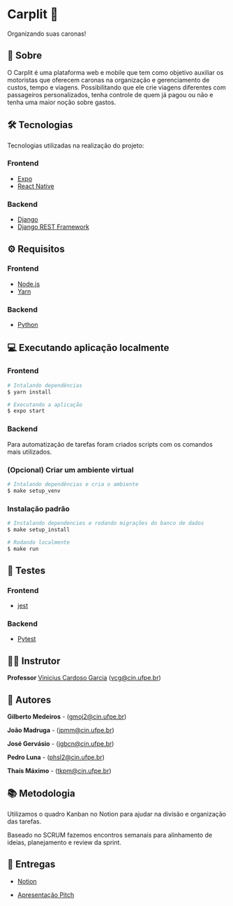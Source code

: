 # Carplit 🚗
Organizando suas caronas!

## 📕 Sobre

O Carplit é uma plataforma web e mobile que tem como objetivo auxiliar os motoristas que oferecem caronas na organização e gerenciamento de custos, tempo e viagens. Possibilitando que ele crie viagens diferentes com passageiros personalizados, tenha controle de quem já pagou ou não e tenha uma maior noção sobre gastos.


## 🛠 Tecnologias

Tecnologias utilizadas na realização do projeto:

### Frontend
- [Expo](https://expo.io/)
- [React Native](https://reactnative.dev)

### Backend
- [Django](https://www.djangoproject.com/)
- [Django REST Framework](https://www.django-rest-framework.org/)


## ⚙ Requisitos

### Frontend
- [Node.js](https://nodejs.org/en/)
- [Yarn](https://yarnpkg.com/)


### Backend
- [Python](https://www.python.org/)

## 💻 Executando aplicação localmente
### Frontend
```bash
# Intalando dependências
$ yarn install
```

```bash
# Executando a aplicação
$ expo start
```
### Backend
Para automatização de tarefas foram criados scripts com os comandos mais utilizados.

### (Opcional) Criar um ambiente virtual

```bash
# Intalando dependências e cria o ambiente
$ make setup_venv
```
### Instalação padrão

```bash
# Instalando dependencies e rodando migrações do banco de dados
$ make setup_install
```

```bash
# Rodando localmente
$ make run
```

## 🚨 Testes
### Frontend
- [jest](https://jestjs.io/)

### Backend
- [Pytest](https://docs.pytest.org/en/7.1.x/)
  
## 👨‍🏫 Instrutor
**Professor** [Vinicius Cardoso Garcia](https://viniciusgarcia.me/) (vcg@cin.ufpe.br)

## 👥 Autores

**Gilberto Medeiros** - (gmoj2@cin.ufpe.br)

**João Madruga** - (jpmm@cin.ufpe.br)

**José Gervásio** - (jgbcn@cin.ufpe.br)

**Pedro Luna** - (phsl2@cin.ufpe.br)

**Thaís Máximo** - (tkpm@cin.ufpe.br)


## 📚 Metodologia
Utilizamos o quadro Kanban no Notion para ajudar na divisão e organização das tarefas.

Baseado no SCRUM fazemos encontros semanais para alinhamento de ideias, planejamento e review da sprint.

## 🔗 Entregas

- [Notion](https://majestic-iguanodon-1ef.notion.site/Carplit-45357668df2241ed89df9be8335cc62c)

- [Apresentação Pitch](https://docs.google.com/presentation/d/1Q-Kd_0Us4Hjw7TkxjH17AzH425KhfQq1tzYCENAqAy8/edit?usp=sharing)
